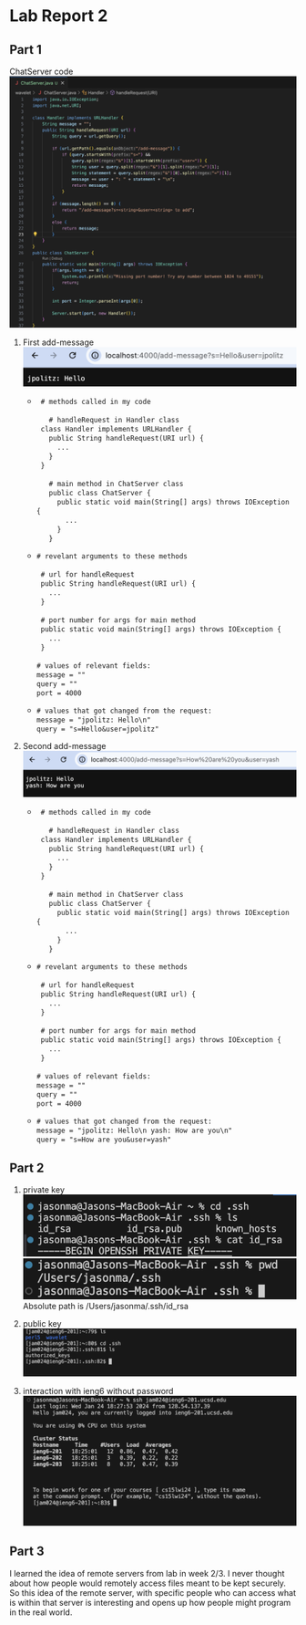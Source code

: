 # Lab Report 2  
## Part 1
  ChatServer code  
  ![chatservercode](chatservercode.png)  
  1. First add-message
     ![add-message](add-message1.png)
     * ```
        # methods called in my code

          # handleRequest in Handler class
        class Handler implements URLHandler {
          public String handleRequest(URI url) {
            ...
          }
        }

          # main method in ChatServer class
          public class ChatServer {
            public static void main(String[] args) throws IOException {
              ...
            }
          }
        ```
     * ```
       # revelant arguments to these methods

        # url for handleRequest
        public String handleRequest(URI url) {
          ...
        }

        # port number for args for main method
        public static void main(String[] args) throws IOException {
          ...
        }
        
       # values of relevant fields:
       message = ""  
       query = ""  
       port = 4000  
       ```
       
     * ```
       # values that got changed from the request:
       message = "jpolitz: Hello\n"
       query = "s=Hello&user=jpolitz"
       ```
      
  2. Second add-message
     ![add-message](add-message2.png)
     * ```
        # methods called in my code

          # handleRequest in Handler class
        class Handler implements URLHandler {
          public String handleRequest(URI url) {
            ...
          }
        }

          # main method in ChatServer class
          public class ChatServer {
            public static void main(String[] args) throws IOException {
              ...
            }
          }
        ```
     * ```
       # revelant arguments to these methods

        # url for handleRequest
        public String handleRequest(URI url) {
          ...
        }

        # port number for args for main method
        public static void main(String[] args) throws IOException {
          ...
        }
        
       # values of relevant fields:
       message = ""
       query = ""
       port = 4000
       ```
        
     * ```
       # values that got changed from the request:
       message = "jpolitz: Hello\n yash: How are you\n"
       query = "s=How are you&user=yash"
       ```
       

## Part 2
  1. private key  
     ![privatekey1](privatekey1.png)  
     ![privatekey2](privatekey2.png)  
     Absolute path is /Users/jasonma/.ssh/id_rsa
     
  2. public key
     ![publickey](publickey.png)
  3. interaction with ieng6 without password
    ![w/opassword](wopassword.png)

## Part 3
I learned the idea of remote servers from lab in week 2/3. I never thought about how people would remotely access files meant to be kept securely. So this idea of the remote server, with specific people who can access what is within that server is interesting and opens up how people might program in the real world. 
